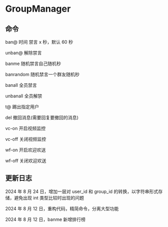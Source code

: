 # GroupManager

## 命令

ban@ 时间 禁言 x 秒，默认 60 秒

unban@ 解除禁言

banme 随机禁言自己随机秒

banrandom 随机禁言一个群友随机秒

banall 全员禁言

unbanall 全员解禁

t@ 踢出指定用户

del 撤回消息(需要回复要撤回的消息)

vc-on 开启视频监控

vc-off 关闭视频监控

wf-on 开启欢迎欢送

wf-off 关闭欢迎欢送

## 更新日志

2024 年 8 月 24 日，增加一层对 user_id 和 group_id 的转换，以字符串形式存储，避免出现 int 类型比较时出现的问题

2024 年 8 月 12 日，重构代码，精简命令，分离大型功能

2024 年 8 月 12 日，banme 新增排行榜
